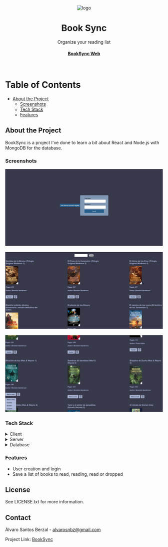 <div align="center">


  <img src="https://static.wikia.nocookie.net/stormlightarchive/images/c/ca/SoTSAatKR_IS.jpg/revision/latest?cb=20200511014515" alt="logo" width="200" height="auto" />
  <h1>Book Sync</h1>
  
  <p>
    Organize your reading list
  </p>
   
<h4>
    <a href="https://book-sync-backend.onrender.com/">BookSync Web</a>
</div>

<br />

<!-- Table of Contents -->
# Table of Contents

- [About the Project](#about-the-project)
  * [Screenshots](#screenshots)
  * [Tech Stack](#tech-stack)
  * [Features](#features)

<!-- About the Project -->
## About the Project

<p>
    BookSync is a project I've done to learn a bit about React and Node.js with MongoDB for the database.
</p>

<!-- Screenshots -->
### Screenshots



<div align="center"> 
  <img src="https://github.com/AlvaroSnBz/book-sync/blob/main/BookSyncPhotos/login.png" alt="screenshot" />
</div>
</br>
<div align="center"> 
  <img src="https://github.com/AlvaroSnBz/book-sync/blob/main/BookSyncPhotos/main-menu.png" alt="screenshot" />
</div>
</br>
<div align="center"> 
  <img src="https://github.com/AlvaroSnBz/book-sync/blob/main/BookSyncPhotos/dropdown.png" alt="screenshot" />
</div>


<!-- TechStack -->
### Tech Stack

<details>
  <summary>Client</summary>
  <ul>
    <li><a href="https://www.typescriptlang.org/">Typescript</a></li>
    <li><a href="https://reactjs.org/">React.js</a></li>
  </ul>
</details>

<details>
  <summary>Server</summary>
  <ul>
    <li><a href="https://www.typescriptlang.org/">Typescript</a></li>
    <li><a href="https://expressjs.com/">Express.js</a></li>
  </ul>
</details>

<details>
<summary>Database</summary>
  <ul>
    <li><a href="https://www.mongodb.com/">MongoDB</a></li>
    <li><a href="https://mongoosejs.com/">Mongoose</a></li>
  </ul>
</details>

<!-- Features -->
### Features

- User creation and login
- Save a list of books to read, reading, read or dropped

## License

See LICENSE.txt for more information.

## Contact

Álvaro Santos Berzal - alvarosnbz@gmail.com

Project Link: [BookSync](https://github.com/AlvaroSnBz/book-sync)
